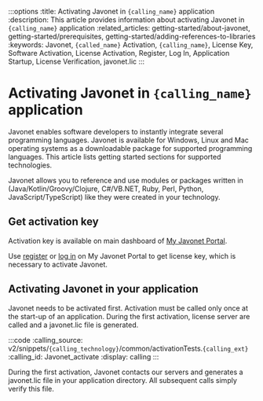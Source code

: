 :::options
:title: Activating Javonet in `{calling_name}` application
:description: This article provides information about activating Javonet in `{calling_name}` application
:related_articles: getting-started/about-javonet, getting-started/prerequisites, getting-started/adding-references-to-libraries
:keywords: Javonet, `{called_name}` Activation, `{calling_name}`, License Key, Software Activation, License Activation, Register, Log In, Application Startup, License Verification, javonet.lic
:::

# Activating Javonet in `{calling_name}` application
  
Javonet enables software developers to instantly integrate several programming languages. Javonet is available for Windows, Linux and Mac operating systems as a downloadable package for supported programming languages. This article lists getting started sections for supported technologies.  
  
Javonet allows you to reference and use modules or packages written in (Java/Kotlin/Groovy/Clojure, C#/VB.NET, Ruby, Perl, Python, JavaScript/TypeScript) like they were created in your technology.  

## Get activation key  
  
Activation key is available on main dashboard of [My Javonet Portal](https://my.javonet.com).  

Use [register](https://my.javonet.com/signup/?type=free) or [log in](https://my.javonet.com/signin/) on My Javonet Portal to get license key, which is necessary to activate Javonet.  

## Activating Javonet in your application

Javonet needs to be activated first. Activation must be called only once at the start-up of an application. During the first activation, license server are called and a javonet.lic file is generated.  

:::code
:calling_source: v2/snippets/`{calling_technology}`/common/activationTests.`{calling_ext}`
:calling_id: Javonet_activate
:display: calling
:::
  
During the first activation, Javonet contacts our servers and generates a javonet.lic file in your application directory. All subsequent calls simply verify this file.
